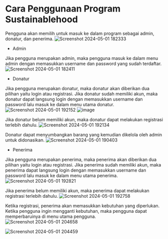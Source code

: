 # Cara Penggunaan Program Sustainablehood
Pengguna akan memilih untuk masuk ke dalam program sebagai admin, donatur, dan penerima.
![Screenshot 2024-05-01 182333](https://github.com/CAPSTONE-ASD-DBMS-KELOMPOK-12/PA-A23-KELOMPOK12/assets/143860881/d1cb90de-5e5c-4f59-94be-95d43a2c3c14)

- Admin

Jika pengguna merupakan admin, maka pengguna masuk ke dalam menu admin dengan memasukkan username dan password yang sudah terdaftar.
![Screenshot 2024-05-01 182411](https://github.com/CAPSTONE-ASD-DBMS-KELOMPOK-12/PA-A23-KELOMPOK12/assets/143860881/8d358b1e-55d2-4bac-8f75-2835f4518222)

- Donatur

Jika pengguna merupakan donatur, maka donatur akan diberikan dua pilihan yaitu login atau registrasi. Jika donatur sudah memiliki akun, maka donatur dapat langsung login dengan memasukkan username dan password lalu masuk ke dalam menu utama donatur.
![Screenshot 2024-05-01 192152](https://github.com/CAPSTONE-ASD-DBMS-KELOMPOK-12/PA-A23-KELOMPOK12/assets/143860881/e144f383-ec84-41f1-9b39-798c0422c4cd)
![image](https://github.com/CAPSTONE-ASD-DBMS-KELOMPOK-12/PA-A23-KELOMPOK12/assets/143860881/fb5844cf-fb97-467a-ab67-079e5aafa009)

Jika donatur belum memiliki akun, maka donatur dapat melakukan registrasi terlebih dahulu.
![Screenshot 2024-05-01 192134](https://github.com/CAPSTONE-ASD-DBMS-KELOMPOK-12/PA-A23-KELOMPOK12/assets/143860881/1520e734-dc4e-4e7c-a88e-23f588d6967f)

Donatur dapat menyumbangkan barang yang kemudian dikelola oleh admin untuk didonasikan.
![Screenshot 2024-05-01 190403](https://github.com/CAPSTONE-ASD-DBMS-KELOMPOK-12/PA-A23-KELOMPOK12/assets/143860881/5c4f8d37-d99a-4074-aa18-340cf50c6bfd)

- Penerima 

Jika pengguna merupakan penerima, maka penerima akan diberikan dua pilihan yaitu login atau registrasi. Jika penerima sudah memiliki akun, maka penerima dapat langsung login dengan memasukkan username dan password lalu masuk ke dalam menu utama penerima.
![Screenshot 2024-05-01 192821](https://github.com/CAPSTONE-ASD-DBMS-KELOMPOK-12/PA-A23-KELOMPOK12/assets/143860881/27c2aad9-5cd3-4a54-8ee5-14ca0bcf91ff)

Jika penerima belum memiliki akun, maka penerima dapat melakukan registrasi terlebih dahulu.
![Screenshot 2024-05-01 192758](https://github.com/CAPSTONE-ASD-DBMS-KELOMPOK-12/PA-A23-KELOMPOK12/assets/143860881/5ab4edeb-9622-4483-a0d6-59dfed5ae8b6)

Ketika registrasi, penerima akan memasukkan kebutuhan yang diperlukan. Ketika pengguna ingin mengganti kebutuhan, maka pengguna dapat memperbaruinya di menu utama pengguna.
![Screenshot 2024-05-01 204658](https://github.com/CAPSTONE-ASD-DBMS-KELOMPOK-12/PA-A23-KELOMPOK12/assets/143860881/68abe2f4-6cba-49d4-a1fd-5abecc643ca2)

![Screenshot 2024-05-01 204459](https://github.com/CAPSTONE-ASD-DBMS-KELOMPOK-12/PA-A23-KELOMPOK12/assets/143860881/6f070898-8b5b-47a1-9e85-d071ce7406f8)












